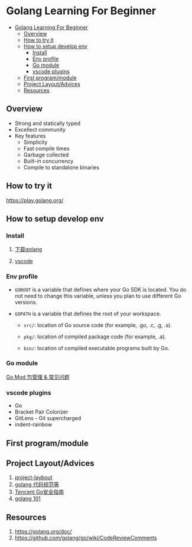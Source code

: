 # Golang Learning For Beginner

- [Golang Learning For Beginner](#golang-learning-for-beginner)
  - [Overview](#overview)
  - [How to try it](#how-to-try-it)
  - [How to setup develop env](#how-to-setup-develop-env)
    - [Install](#install)
    - [Env profile](#env-profile)
    - [Go module](#go-module)
    - [vscode plugins](#vscode-plugins)
  - [First program/module](#first-programmodule)
  - [Project Layout/Advices](#project-layoutadvices)
  - [Resources](#resources)
  
## Overview
* Strong and statically typed
* Excellect community
* Key features
  * Simplicity
  * Fast compile times
  * Garbage collected
  * Built-in concurrency
  * Compile to standalone binaries
  

## How to try it

https://play.golang.org/

## How to setup develop env

### Install

1. [下载golang](https://golang.org/dl/)

2. [vscode](https://code.visualstudio.com/)

### Env profile

* `GOROOT` is a variable that defines where your Go SDK is located. You do not need to change this variable, unless you plan to use different Go versions.

* `GOPATH` is a variable that defines the root of your workspace.

    * `src/`: location of Go source code (for example, .go, .c, .g, .s).

    * `pkg/`: location of compiled package code (for example, .a).
  
    * `bin/`: location of compiled executable programs built by Go.

### Go module

[Go Mod 包管理 & 常见问题](https://colynn.github.io/2019-08-15-introducing_go_mod/)

### vscode plugins
* Go
* Bracket Pair Colorizer
* GitLens - Git supercharged
* indent-rainbow


## First program/module


## Project Layout/Advices

1. [project-laybout](https://github.com/golang-standards/project-layout)
2. [golang 代码规范等](https://colynn.github.io/2020-03-29-golang-101/)
3. [Tencent Go安全指南](https://github.com/Tencent/secguide/blob/main/Go%E5%AE%89%E5%85%A8%E6%8C%87%E5%8D%97.md)
4. [golang 101](https://go101.org/article/101.html)

## Resources

1. https://golang.org/doc/
2. https://github.com/golang/go/wiki/CodeReviewComments